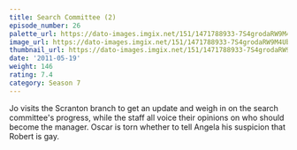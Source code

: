```yaml
---
title: Search Committee (2)
episode_number: 26
palette_url: https://dato-images.imgix.net/151/1471788933-7S4grodaRW9M4UbQY9a93LYUy00.jpg?ixlib=rb-1.1.0&ch=DPR%2CWidth&auto=enhance&palette=json
image_url: https://dato-images.imgix.net/151/1471788933-7S4grodaRW9M4UbQY9a93LYUy00.jpg?ixlib=rb-1.1.0&ch=DPR%2CWidth&auto=compress%2Cformat&w=500
thumbnail_url: https://dato-images.imgix.net/151/1471788933-7S4grodaRW9M4UbQY9a93LYUy00.jpg?ixlib=rb-1.1.0&ch=DPR%2CWidth&auto=enhance&w=500&h=280&fit=crop&fm=jpg
date: '2011-05-19'
weight: 146
rating: 7.4
category: Season 7
---
```


Jo visits the Scranton branch to get an update and weigh in on the search committee's progress, while the staff all voice their opinions on who should become the manager. Oscar is torn whether to tell Angela his suspicion that Robert is gay.